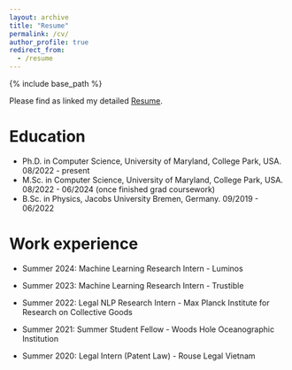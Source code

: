 ```yaml
---
layout: archive
title: "Resume"
permalink: /cv/
author_profile: true
redirect_from:
  - /resume
---
```


{% include base_path %}

Please find as linked my detailed [Resume](https://drive.google.com/drive/folders/1yYDJDFANZy4B9QGnmdLOm8yanC8_G-c7?usp=sharing).

Education
======
* Ph.D. in Computer Science, University of Maryland, College Park, USA. 08/2022 - present
* M.Sc. in Computer Science, University of Maryland, College Park, USA. 08/2022 - 06/2024 (once finished grad coursework)
* B.Sc. in Physics, Jacobs University Bremen, Germany. 09/2019 - 06/2022

Work experience
======
* Summer 2024: Machine Learning Research Intern - Luminos

* Summer 2023: Machine Learning Research Intern - Trustible

* Summer 2022: Legal NLP Research Intern - Max Planck Institute for Research on Collective Goods

* Summer 2021: Summer Student Fellow - Woods Hole Oceanographic Institution

* Summer 2020: Legal Intern (Patent Law) - Rouse Legal Vietnam


